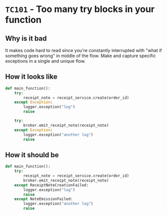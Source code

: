 # `TC101` - Too many try blocks in your function

## Why is it bad

It makes code hard to read since you're constantly interrupted with "what if something goes wrong" in middle of the flow.
Make and capture specific exceptions in a single and unique flow.

## How it looks like

```py
def main_function():
    try:
        receipt_note = receipt_service.create(order_id)
    except Exception:
        logger.exception("log")
        raise

    try:
        broker.emit_receipt_note(receipt_note)
    except Exception:
        logger.exception("another log")
        raise
```

## How it should be

```py
def main_function():
    try:
        receipt_note = receipt_service.create(order_id)
        broker.emit_receipt_note(receipt_note)
    except ReceiptNoteCreationFailed:
        logger.exception("log")
        raise
    except NoteEmissionFailed:
        logger.exception("another log")
        raise
```
